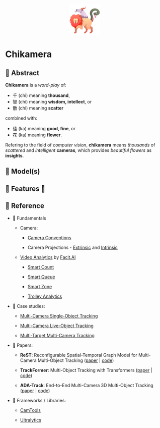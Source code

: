 <p align="center">
  <picture>
    <source 
        media="(prefers-color-scheme: dark)" 
        srcset="./assets/logo.png">
    <img 
        alt="Chikamera Logo" 
        src="./assets/logo.png" 
        width="100">
  </picture>
</p>

# Chikamera

## 📝 Abstract

**Chikamera** is a *word-play* of:
- 千 (chi) meaning **thousand**, 
- 智 (chi) meaning **wisdom, intellect**, or 
- 散 (chi) meaning **scatter** 

combined with:
- 佳 (ka) meaning **good, fine**, or 
- 花 (ka) meaning **flower**.

Refering to the field of *computer vision*, **chikamera** means *thousands* of *scattered* and *intelligent* **cameras**, which provides *beautiful* *flowers* as **insights**.

## 👾 Model(s)


## 🦾 Features 🦿


## 🔎 Reference

- 🧬 Fundamentals

    - Camera:

        - [Camera Conventions](https://camtools.readthedocs.io/en/stable/camera.html)

        - Camera Projections - [Extrinsic](https://ksimek.github.io/2012/08/22/extrinsic/) and [Intrinsic](https://ksimek.github.io/2013/08/13/intrinsic/)

    - [Video Analytics](https://facit.ai/insights/video-analytics-guide) by [Facit.AI](https://facit.ai)

        - [Smart Count](https://facit.ai/video-analytics-software/smart-count)

        - [Smart Queue](https://facit.ai/video-analytics-software/smart-queue)

        - [Smart Zone](https://facit.ai/video-analytics-software/smart-zone)

        - [Trolley Analytics](https://facit.ai/video-analytics-software/smart-count/trolley-analytics)

- 🚀 Case studies:
    
    - [Multi-Camera Single-Object Tracking](https://github.com/arvganesh/Multi-Camera-Object-Tracking)

    - [Multi-Camera Live-Object Tracking](https://github.com/LeonLok/Multi-Camera-Live-Object-Tracking)

    - [Multi-Target Multi-Camera Tracking](https://github.com/nolanzzz/mtmct)

- 🔬 Papers:

    - **ReST**: Reconfigurable Spatial-Temporal Graph Model for Multi-Camera Multi-Object Tracking ([paper](https://arxiv.org/pdf/2308.13229) | [code](https://github.com/chengche6230/ReST))

    - **TrackFormer**: Multi-Object Tracking with Transformers ([paper](https://arxiv.org/pdf/2101.02702) | [code](https://github.com/timmeinhardt/trackformer))

    - **ADA-Track**: End-to-End Multi-Camera 3D Multi-Object Tracking ([paper](https://arxiv.org/pdf/2405.08909v1) | [code](https://github.com/dsx0511/ADA-Track))

- 🧮 Frameworks / Libraries:

    - [CamTools](https://github.com/yxlao/camtools)

    - [Ultralytics](https://github.com/ultralytics/ultralytics)
